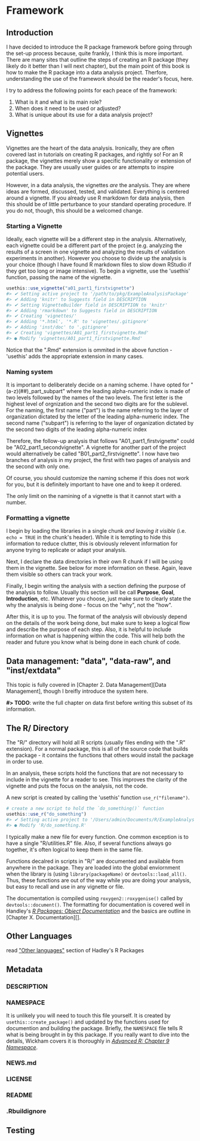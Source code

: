 # Framework

## Introduction

I have decided to introduce the R package framework before going through the set-up process because, quite frankly, I think this is more important. There are many sites that outline the steps of creating an R package (they likely do it better than I will next chapter), but the main point of this book is how to make the R package into a data analysis project. Therfore, understanding the use of the framework should be the reader's focus, here.

I try to address the following points for each peace of the framework:

1. What is it and what is its main role?
2. When does it need to be used or adjusted?
3. What is unique about its use for a data analysis project?



## Vignettes

Vignettes are the heart of the data analysis. Ironically, they are often covered last in tutorials on creating R packages, and rightly so! For an R package, the vignettes merely show a specific functionality or extension of the package. They are usually user guides or are attempts to inspire potential users.

However, in a data analysis, the vignettes *are* the analysis. They are where ideas are formed, discussed, tested, and validated. Everything is centered around a vignette. If you already use R markdown for data analysis, then this should be of little perturbance to your standard operating procedure. If you do not, though, this should be a welcomed change.


### Starting a Vignette

Ideally, each vignette will be a different step in the analysis. Alternatively, each vignette could be a different part of the project (e.g. analyzing the results of a screen in one vignette and analyzing the results of validation experiments in another). However you choose to divide up the analysis is your choice (though I have found R markdown files to slow down RStudio if they get too long or image intensive). To begin a vignette, use the 'usethis' function, passing the name of the vignette.


```r
usethis::use_vignette("a01_part1_firstvignette")
#> ✔ Setting active project to '/path/to/pkg/ExampleAnalysisPackage'
#> ✔ Adding 'knitr' to Suggests field in DESCRIPTION
#> ✔ Setting VignetteBuilder field in DESCRIPTION to 'knitr'
#> ✔ Adding 'rmarkdown' to Suggests field in DESCRIPTION
#> ✔ Creating 'vignettes/'
#> ✔ Adding '*.html', '*.R' to 'vignettes/.gitignore'
#> ✔ Adding 'inst/doc' to '.gitignore'
#> ✔ Creating 'vignettes/A01_part1_firstvignette.Rmd'
#> ● Modify 'vignettes/A01_part1_firstvignette.Rmd'
```

Notice that the ".Rmd" extension is ommited in the above function - 'usethis' adds the appropriate extension in many cases. 


### Naming system

It is important to deliberately decide on a naming scheme. I have opted for "(a-z)(##)_part_subpart" where the leading alpha-numeric index is made of two levels followed by the names of the two levels. The first letter is the highest level of orgnization and the second two digits are for the sublevel. For the naming, the first name ("part") is the name referring to the layer of organization dictated by the letter of the leading alpha-numeric index. The second name ("subpart") is referring to the layer of organization dictated by the second two digits of the leading alpha-numeric index

Therefore, the follow-up analysis that follows "A01_part1_firstvignette" could be "A02_part1_secondvignette". A vignette for another part of the project would alternatively be called "B01_part2_firstvignette". I now have two branches of analysis in my project, the first with two pages of analysis and the second with only one.

Of course, you should customize the naming scheme if this does not work for you, but it is definitely important to have one and to keep it ordered.

The only limit on the namining of a vignette is that it cannot start with a number.


### Formatting a vignette

I begin by loading the libraries in a single chunk *and leaving it visible* (i.e. `echo = TRUE` in the chunk's header). While it is tempting to hide this information to reduce clutter, this is obviously relevent information for anyone trying to replicate or adapt your analysis. 

Next, I declare the data directories in their own R chunk if I will be using them in the vignette. See below for more information on these. Again, leave them visible so others can track your work.

Finally, I begin writing the analysis with a section defining the purpose of the analysis to follow. Usually this section will be call **Purpose**, **Goal**, **Introduction**, etc. Whatever you choose, just make sure to clearly state the why the analysis is being done - focus on the "why", not the "how".

After this, it is up to you. The format of the analysis will obviously depend on the details of the work being done, but make sure to keep a logical flow and describe the purpose of each step. Also, it is helpful to include information on what is happening within the code. This will help both the reader and future you know what is being done in each chunk of code.



## Data management: "data", "data-raw", and "inst/extdata"

This topic is fully covered in [Chapter 2. Data Management][Data Management], though I breifly introduce the system here.

**#> TODO**: write the full chapter on data first before writing this subset of its information.



## The R/ Directory

The "R/" directory will hold all R scripts (usually files ending with the ".R" extension). For a normal package, this is all of the source code that builds the package - it contains the functions that others would install the package in order to use.

In an analysis, these scripts hold the functions that are not necessary to include in the vignette for a reader to see. This improves the clarity of the vignette and puts the focus on the analysis, not the code.

A new script is created by calling the 'usethis' function `use_r("filename")`.


```r
# create a new script to hold the `do_something()` function
usethis::use_r("do_something")
#> ✔ Setting active project to '/Users/admin/Documents/R/ExampleAnalysisPackage'
#> ● Modify 'R/do_something.R'
```

I typically make a new file for every function. One common exception is to have a single "R/utilities.R" file. Also, if several functions always go together, it's often logical to keep them in the same file.

Functions decalred in scripts in "R/" are documented and available from anywhere in the package. They are loaded into the global enviornment when the library is (using `library(packageName)` or `devtools::load_all()`. Thus, these functions are out of the way while you are doing your analysis, but easy to recall and use in any vignette or file.

The documentation is compiled using `roxygen2::roxygenise()` called by `devtools::document()`. The formatting for documentation is covered well in Handley's [*R Packages: Object Documentation*](https://r-pkgs.org/man.html) and the basics are outline in [Chapter X. Documentation][].


## Other Languages

read ["Other languages"](https://r-pkgs.org/inst.html#inst-other-langs) section of Hadley's R Packages



## Metadata


### DESCRIPTION



### NAMESPACE

It is unlikely you will need to touch this file yourself. It is created by `usethis::create_package()` and updated by the functions used for documention and building the package. Briefly, the `NAMESPACE` file tells R what is being brought in by this package. If you really want to dive into the details, Wickham covers it is thoroughly in [*Advanced R: Chapter 9 Namespace*](https://r-pkgs.org/namespace.html). 

### NEWS.md

### LICENSE

### README

### .Rbuildignore



## Testing



